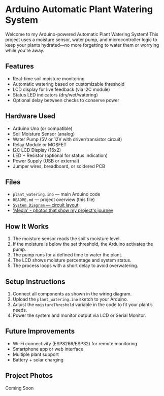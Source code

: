 # Arduino Automatic Plant Watering System

Welcome to my Arduino-powered Automatic Plant Watering System! This project uses a moisture sensor, water pump, and microcontroller logic to keep your plants hydrated—no more forgetting to water them or worrying while you're away.

## Features

- Real-time soil moisture monitoring
- Automatic watering based on customizable threshold
- LCD display for live feedback (via I2C module)
- Status LED indicators (dry/wet/watering)
- Optional delay between checks to conserve power

## Hardware Used

- Arduino Uno (or compatible)
- Soil Moisture Sensor (analog)
- Water Pump (5V or 12V with driver/transistor circuit)
- Relay Module or MOSFET
- I2C LCD Display (16x2)
- LED + Resistor (optional for status indication)
- Power Supply (USB or external)
- Jumper wires, breadboard, or soldered PCB

## Files

- `plant_watering.ino` — main Arduino code
- `README.md` — project overview (this file)
- [`System Diagram` — circuit layout](./Arduino%20Plant%20Waterer/System%20Diagram/)
- ['Media' - photos that show my project's journey](./Arduino%20Plant%20Waterer/Media/)

## How It Works

1. The moisture sensor reads the soil's moisture level.
2. If the moisture is below the set threshold, the Arduino activates the pump.
3. The pump runs for a defined time to water the plant.
4. The LCD shows moisture percentage and system status.
5. The process loops with a short delay to avoid overwatering.

## Setup Instructions

1. Connect all components as shown in the wiring diagram.
2. Upload the `plant_watering.ino` sketch to your Arduino.
3. Adjust the `moistureThreshold` variable in the code to fit your plant’s needs.
4. Power the system and monitor output via LCD or Serial Monitor.

## Future Improvements

- Wi-Fi connectivity (ESP8266/ESP32) for remote monitoring
- Smartphone app or web interface
- Multiple plant support
- Battery + solar charging

## Project Photos

Coming Soon
